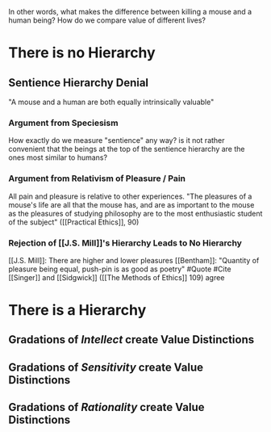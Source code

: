 In other words, what makes the difference between killing a mouse and a human being? How do we compare value of different lives?

# There is no Hierarchy
## Sentience Hierarchy Denial
"A mouse and a human are both equally intrinsically valuable"

### Argument from Speciesism
How exactly do we measure "sentience" any way? is it not rather convenient that the beings at the top of the sentience hierarchy are the ones most similar to humans?

### Argument from Relativism of Pleasure / Pain
All pain and pleasure is relative to other experiences. 
	"The pleasures of a mouse's life are all that the mouse has, and are as important to the mouse as the pleasures of studying philosophy are to the most enthusiastic student of the subject" ([[Practical Ethics]], 90)

### Rejection of [[J.S. Mill]]'s Hierarchy Leads to No Hierarchy
[[J.S. Mill]]: There are higher and lower pleasures
[[Bentham]]: "Quantity of pleasure being equal, push-pin is as good as poetry" #Quote #Cite
	[[Singer]] and [[Sidgwick]] ([[The Methods of Ethics]] 109) agree

# There is a Hierarchy
## Gradations of *Intellect* create Value Distinctions

## Gradations of *Sensitivity* create Value Distinctions

## Gradations of *Rationality* create Value Distinctions